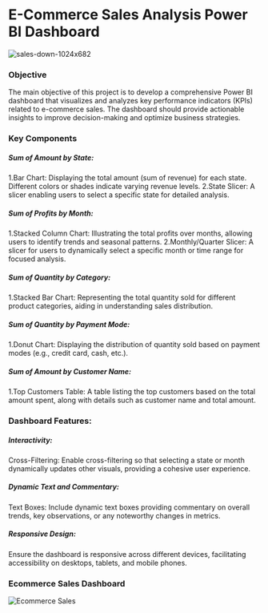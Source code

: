 #  E-Commerce Sales Analysis Power BI Dashboard 

![sales-down-1024x682](https://github.com/TithiKaran/SalesPowerbiProject/assets/154304303/4a09f710-4730-42eb-9e18-3d7dc32ef04d)

### Objective
The main objective of this project is to develop a comprehensive Power BI dashboard that visualizes and analyzes key performance indicators (KPIs) related to e-commerce sales. The dashboard should provide actionable insights to improve decision-making and optimize business strategies.
### Key Components
##### Sum of Amount by State:
1.Bar Chart: Displaying the total amount (sum of revenue) for each state. Different colors or shades indicate varying revenue levels.
2.State Slicer: A slicer enabling users to select a specific state for detailed analysis.
##### Sum of Profits by Month:
1.Stacked Column Chart: Illustrating the total profits over months, allowing users to identify trends and seasonal patterns.
2.Monthly/Quarter Slicer: A slicer for users to dynamically select a specific month or time range for focused analysis.
##### Sum of Quantity by Category:
1.Stacked Bar Chart: Representing the total quantity sold for different product categories, aiding in understanding sales distribution.
##### Sum of Quantity by Payment Mode:
1.Donut Chart: Displaying the distribution of quantity sold based on payment modes (e.g., credit card, cash, etc.).
##### Sum of Amount by Customer Name:
1.Top Customers Table: A table listing the top customers based on the total amount spent, along with details such as customer name and total amount.
### Dashboard Features:

##### Interactivity:
Cross-Filtering: Enable cross-filtering so that selecting a state or month dynamically updates other visuals, providing a cohesive user experience.
##### Dynamic Text and Commentary:
Text Boxes: Include dynamic text boxes providing commentary on overall trends, key observations, or any noteworthy changes in metrics.
##### Responsive Design:
Ensure the dashboard is responsive across different devices, facilitating accessibility on desktops, tablets, and mobile phones.
### Ecommerce Sales Dashboard

![Ecommerce Sales](https://github.com/TithiKaran/SalesPowerbiProject/assets/154304303/693e0491-1eb1-402b-833c-cf1d480c4e83)
